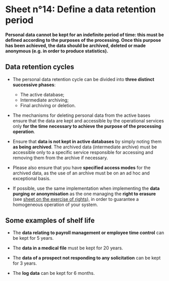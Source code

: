 # Sheet n°14: Define a data retention period

#### Personal data cannot be kept for an indefinite period of time: this must be defined according to the purposes of the processing. Once this purpose has been achieved, the data should be archived, deleted or made anonymous (e.g. in order to produce statistics).

## Data retention cycles

* The personal data retention cycle can be divided into **three distinct successive phases**:
    * The active database;
    * Intermediate archiving;
    * Final archiving or deletion.


* The mechanisms for deleting personal data from the active bases ensure that the data are kept and accessible by the operational services only **for the time necessary to achieve the purpose of the processing operation**.

* Ensure that **data is not kept in active databases** by simply noting them **as being archived**. The archived data (intermediate archive) must be accessible only to a specific service responsible for accessing and removing them from the archive if necessary.

* Please also ensure that you have **specified access modes** for the archived data, as the use of an archive must be on an ad hoc and exceptional basis.

* If possible, use the same implementation when implementing the **data purging or anonymisation** as the one managing the **right to erasure** (see [sheet on the exercise of rights](Sheet_n°13:_Prepare_for_the_exercise_of_people's_rights)), in order to guarantee a homogeneous operation of your system.

## Some examples of shelf life

* The **data relating to payroll management or employee time control** can be kept for 5 years.

* The **data in a medical file** must be kept for 20 years.

* The **data of a prospect not responding to any solicitation** can be kept for 3 years.

* The **log data** can be kept for 6 months.
